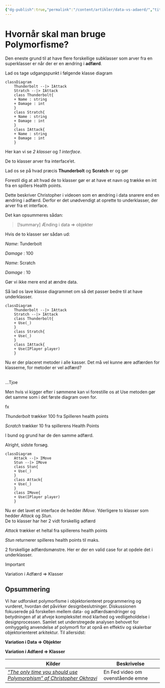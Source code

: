 ```yaml
---
{"dg-publish":true,"permalink":"/content/artikler/data-vs-adaerd/","title":"Data vs Adfærd","tags":["Objektorienteret_Programmering"]}
---
```


# Hvornår skal man bruge Polymorfisme?

Den eneste grund til at have flere forskellige subklasser som arver fra en superklasser er når der er en ændring i **adfærd**.

Lad os tage udgangspunkt i følgende klasse diagram


```mermaid
classDiagram
	Thunderbolt --|> IAttack
	Stratch --|> IAttack
	class Thunderbolt{
	+ Name : string
	+ Damage : int
	}
	class Stratch{
	+ Name : string
	+ Damage : int
	}
	class IAttack{
	+ Name : string
	+ Damage : int
	}
```

Her kan vi se *2 klasser* og *1 interface*. 

De to klasser arver fra interface’et.

Lad os se på hvad præcis **Thunderbolt** og **Scratch** er og gør

Forestil dig at alt hvad de to klasser gør er at have et navn og trække en int fra en spillers Health points.

Dette beskriver Christopher i videoen som en ændring i data snarere end en ændring i adfærd. Derfor er det unødvendigt at oprette to underklasser, der arver fra et interface.

Det kan opsummeres sådan:
> [!summary] 
> Ænding i data => objekter

Hvis de to klasser ser sådan ud:

*Name*: Tunderbolt

*Damage* : 100

*Name*: Scratch

*Damage* : 10

Gør vi ikke mere end at ændre data.

Så lad os lave klasse diagrammet om så det passer bedre til at have underklasser.

```mermaid
classDiagram
	Thunderbolt --|> IAttack
	Stratch --|> IAttack
	class Thunderbolt{
	+ Use(_)
	}
	class Stratch{
	+ Use(_)
	}
	class IAttack{
	+ Use(IPlayer player)
	}
```

Nu er der placeret metoder i alle kasser. Det må vel kunne ære adfærden for klasserne, for metoder er vel adfærd?  
 

…Tjoe

Men hvis vi kigger efter i sømmene kan vi forestille os at Use metoden gør det samme som i det første diagram oven for.

fx

_Thunderbolt_ trækker 100 fra Spilleren health points

_Scratch_ trækker 10 fra spillerens Health Points

I bund og grund har de den samme adfærd. 

Alright, sidste forsøg.
```mermaid
classDiagram
	Attack --|> IMove
	Stun --|> IMove
	class Stun{
	+ Use(_)
	}
	class Attack{
	+ Use(_)
	}
	class IMove{
	+ Use(IPlayer player)
	}
```

Nu er det lavet et interface de hedder _IMove_. Yderligere to klasser som hedder _Attack_ og _Stun_.  
De to klasser har her 2 vidt forskellig adfærd

_Attack_ trækker et heltal fra spillerens health points

_Stun_ returnerer spilleres health points til maks.

2 forskellige adfærdsmønstre. Her er der en valid case for at opdele det i underklasser.

> [!important] 
> Variation i Adfærd => Klasser

## Opsummering

Vi har udforsket polymorfisme i objektorienteret programmering og vurderet, hvordan det påvirker designbeslutninger. Diskussionen fokuserede på forskellen mellem data- og adfærdsændringer og betydningen af at afveje kompleksitet mod klarhed og vedligeholdelse i designprocessen. Samlet set understregede analysen behovet for omhyggelig anvendelse af polymorfi for at opnå en effektiv og skalerbar objektorienteret arkitektur. Til allersidst:

**Variation i Data => Objekter**

**Variation i Adfærd => Klasser**


| Kilder                                                                                                              | Beskrivelse                      |
| ------------------------------------------------------------------------------------------------------------------- | -------------------------------- |
| [_“The only time you should use Polymorphism” af Christopher Okhravi_](https://www.youtube.com/watch?v=YaSMkzmc_sA) | En Fed video om ovenstående emne |


